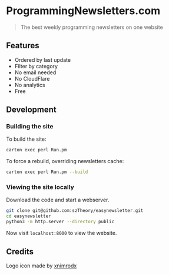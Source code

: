 # ProgrammingNewsletters.com

>The best weekly programming newsletters on one website

## Features

- Ordered by last update
- Filter by category
- No email needed
- No CloudFlare
- No analytics
- Free

## Development

### Building the site

To build the site:

```bash
carton exec perl Run.pm
```

To force a rebuild, overriding newsletters cache:

```bash
carton exec perl Run.pm --build
```

### Viewing the site locally

Download the code and start a webserver.

```bash
git clone git@github.com:szTheory/easynewsletter.git
cd easynewsletter
python3 -m http.server --directory public
```

Now visit `localhost:8000` to view the website.

## Credits

Logo icon made by [xnimrodx](https://www.flaticon.com/authors/xnimrodx)